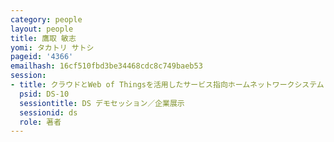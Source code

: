 ```yaml
---
category: people
layout: people
title: 鷹取 敏志
yomi: タカトリ サトシ
pageid: '4366'
emailhash: 16cf510fbd3be34468cdc8c749baeb53
session:
- title: クラウドとWeb of Thingsを活用したサービス指向ホームネットワークシステム
  psid: DS-10
  sessiontitle: DS デモセッション／企業展示
  sessionid: ds
  role: 著者
---
```


